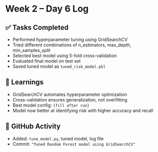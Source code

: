 # Week 2 – Day 6 Log

## ✅ Tasks Completed
- Performed hyperparameter tuning using GridSearchCV
- Tried different combinations of n_estimators, max_depth, min_samples_split
- Selected best model using 5-fold cross-validation
- Evaluated final model on test set
- Saved tuned model as `tuned_risk_model.pkl`

## 🧠 Learnings
- GridSearchCV automates hyperparameter optimization
- Cross-validation ensures generalization, not overfitting
- Best model config: `{fill after run}`
- Model now better at identifying risk with higher accuracy and recall

## 📅 GitHub Activity
- Added: `tune_model.py`, tuned model, log file
- Commit: `"Tuned Random Forest model using GridSearchCV"`

